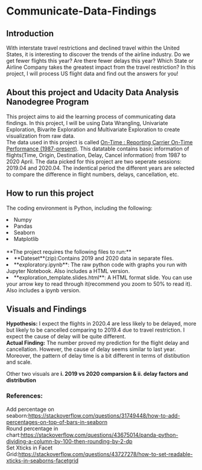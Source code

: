 # Communicate-Data-Findings
## Introduction
With interstate travel restrictions and declined travel within the United States, it is interesting to discover the trends of the airline industry. Do we get fewer flights this year? Are there fewer delays this year? Which State or Airline Company takes the greatest impact from the travel restriction? In this project, I will process US flight data and find out the answers for you!
## About this project and Udacity Data Analysis Nanodegree Program
This project aims to aid the learning process of communicating data findings. In this project, I will be using Data Wrangling, Univariate Exploration, Bivarite Exploration and Multivariate Exploration to create visualization from raw data.<br>
The data used in this project is called [On-Time : Reporting Carrier On-Time Performance (1987-present)](https://www.transtats.bts.gov/Fields.asp). This datatable contains basic information of flights(Time, Origin, Destination, Delay, Cancel information) from 1987 to 2020 April. The data picked for this project are two seperate sessions: 2019.04 and 2020.04. The indentical period the different years are selected to compare the difference in flight numbers, delays, cancellation, etc.

## How to run this project
The coding environment is Python, including the following:
<li>Numpy</li>
<li>Pandas</li>
<li>Seaborn</li>
<li>Matplotlib</li>
<br>
**The project requires the following files to run:**
<br>
<li>**Dateset**(zip):Contains 2019 and 2020 data in separate files.</li>
<li>**exploratory.ipynb**:  The raw python code with graphs you run with Jupyter Notebook. Also includes a HTML version.</li>
<li>**exploration_template.slides.html**: A HTML format slide. You can use your arrow key to read through it(recommend you zoom to 50% to read it). Also includes a ipynb version.</li>

## Visuals and Findings
**Hypothesis:** I expect the flights in 2020.4 are less likely to be delayed, more but likely to be cancelled comparing to 2019.4 due to travel restriction. I expect the cause of delay will be quite different.<br>
**Actual Finding:** The number proved my prediction for the flight delay and cancellation. However, the cause of delay seems similar to last year. Moreover, the pattern of delay time is a bit different in terms of distibution and scale.

Other two visuals are **i. 2019 vs 2020 comparsion & ii. delay factors and distribution**

### References:
Add percentage on seaborn:https://stackoverflow.com/questions/31749448/how-to-add-percentages-on-top-of-bars-in-seaborn<br>
Round percentage in chart:https://stackoverflow.com/questions/43675014/panda-python-dividing-a-column-by-100-then-rounding-by-2-dp<br>
Set Xticks in Facet Grid:https://stackoverflow.com/questions/43727278/how-to-set-readable-xticks-in-seaborns-facetgrid
